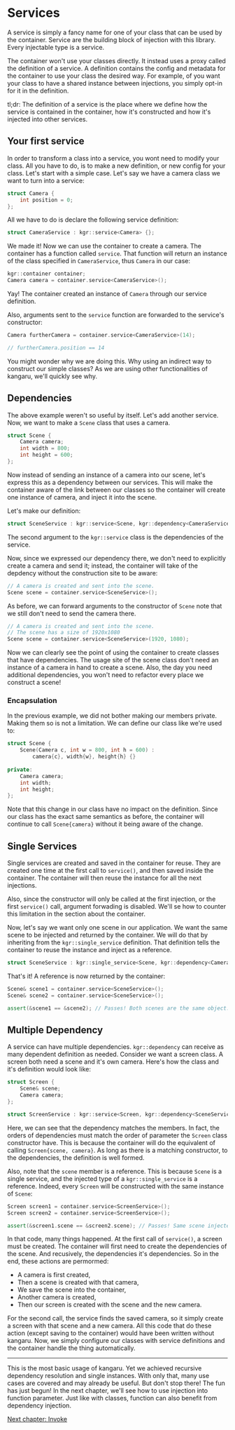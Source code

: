 Services
========

A service is simply a fancy name for one of your class that can be used by the container.
Service are the building block of injection with this library. Every injectable type is a service.

The container won't use your classes directly. It instead uses a proxy called the definition of a service.
A definition contains the config and metadata for the container to use your class the desired way.
For example, of you want your class to have a shared instance between injections, you simply opt-in for it in the definition.

tl;dr:
The definition of a service is the place where we define how the service is contained in the container, how it's constructed and how it's injected into other services.

## Your first service

In order to transform a class into a service, you wont need to modify your class. All you have to do, is to make a new definition, or new config for your class.
Let's start with a simple case. Let's say we have a camera class we want to turn into a service:

```c++
struct Camera {
    int position = 0;
};
```

All we have to do is declare the following service definition:

```c++
struct CameraService : kgr::service<Camera> {};
```

We made it! Now we can use the container to create a camera. The container has a function called `service`.
That function will return an instance of the class specified in `CameraService`, thus `Camera` in our case:

```c++
kgr::container container;
Camera camera = container.service<CameraService>();
```

Yay! The container created an instance of `Camera` through our service definition.

Also, arguments sent to the `service` function are forwarded to the service's constructor:

```c++
Camera furtherCamera = container.service<CameraService>(14);

// furtherCamera.position == 14
```

You might wonder why we are doing this. Why using an indirect way to construct our simple classes?
As we are using other functionalities of kangaru, we'll quickly see why.

## Dependencies

The above example weren't so useful by itself. Let's add another service. Now, we want to make a `Scene` class that uses a camera.

```c++
struct Scene {
    Camera camera;
    int width = 800;
    int height = 600;
};
```

Now instead of sending an instance of a camera into our scene, let's express this as a dependency between our services.
This will make the container aware of the link between our classes so the container will create one instance of camera, and inject it into the scene.

Let's make our definition:

```c++
struct SceneService : kgr::service<Scene, kgr::dependency<CameraService>> {};
```

The second argument to the `kgr::service` class is the dependencies of the service.

Now, since we expressed our dependency there, we don't need to explicitly create a camera and send it;
instead, the container will take of the depdency without the construction site to be aware:

```c++
// A camera is created and sent into the scene.
Scene scene = container.service<SceneService>();
```

As before, we can forward arguments to the constructor of `Scene` note that we still don't need to send the camera there.

```c++
// A camera is created and sent into the scene.
// The scene has a size of 1920x1080
Scene scene = container.service<SceneService>(1920, 1080);
```

Now we can clearly see the point of using the container to create classes that have dependencies.
The usage site of the scene class don't need an instance of a camera in hand to create a scene.
Also, the day you need additional dependencies, you won't need to refactor every place we construct a scene!

### Encapsulation

In the previous example, we did not bother making our members private.
Making them so is not a limitation. We can define our class like we're used to:

```c++
struct Scene {
    Scene(Camera c, int w = 800, int h = 600) :
        camera{c}, width{w}, height{h} {}
    
private:
    Camera camera;
    int width;
    int height;
};
```

Note that this change in our class have no impact on the definition.
Since our class has the exact same semantics as before, the container will continue to call `Scene{camera}` without it being aware of the change.

## Single Services

Single services are created and saved in the container for reuse.
They are created one time at the first call to `service()`, and then saved inside the container.
The container will then reuse the instance for all the next injections.

Also, since the constructor will only be called at the first injection, or the first `service()` call, argument forwading is disabled.
We'll se how to counter this limitation in the section about the container.

Now, let's say we want only one scene in our application. We want the same scene to be injected and returned by the container.
We will do that by inheriting from the `kgr::single_service` definition.
That definition tells the container to reuse the instance and inject as a reference.

```c++
struct SceneService : kgr::single_service<Scene, kgr::dependency<CameraService>> {};
```

That's it! A reference is now returned by the container:

```c++
Scene& scene1 = container.service<SceneService>();
Scene& scene2 = container.service<SceneService>();

assert(&scene1 == &scene2); // Passes! Both scenes are the same object.
```

## Multiple Dependency

A service can have multiple dependencies. `kgr::dependency` can receive as many dependent definition as needed. Consider we want a screen class. A screen both need a scene and it's own camera. Here's how the class and it's definition would look like:

```c++
struct Screen {
    Scene& scene;
    Camera camera;
};

struct ScreenService : kgr::service<Screen, kgr::dependency<SceneService, CameraService>> {};
```
Here, we can see that the dependency matches the members. In fact, the orders of dependencies must match the order of parameter the `Screen` class constructor have. This is because the container will do the equivalent of calling `Screen{scene, camera}`. As long as there is a matching constructor, to the dependencies, the definition is well formed.

Also, note that the `scene` member is a reference. This is because `Scene` is a single service, and the injected type of a `kgr::single_service` is a reference. Indeed, every `Screen` will be constructed with the same instance of `Scene`:

```c++
Screen screen1 = container.service<ScreenService>();
Screen screen2 = container.service<ScreenService>();

assert(&screen1.scene == &screen2.scene); // Passes! Same scene injected into both screens!
```

In that code, many things happened. At the first call of `service()`, a screen must be created.
The container will first need to create the dependencies of the scene. And recusively, the dependencies it's dependencies. So in the end, these actions are permormed:
 - A camera is first created,
 - Then a scene is created with that camera,
 - We save the scene into the container,
 - Another camera is created,
 - Then our screen is created with the scene and the new camera.

For the second call, the service finds the saved camera, so it simply create a screen with that scene and a new camera.
All this code that do these action (except saving to the container) would have been written without kangaru. Now, we simply configure our classes with service definitions and the container handle the thing automatically.

---

This is the most basic usage of kangaru. Yet we achieved recursive dependency resolution and single instances.
With only that, many use cases are covered and may already be useful. But don't stop there! The fun has just begun!
In the next chapter, we'll see how to use injection into function parameter.
Just like with classes, function can also benefit from dependency injection.

[Next chapter: Invoke](section2_invoke.md)
